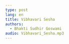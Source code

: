 ```yaml
---
type: post
lang: en
title: Vibhavari Sesha
authors: 
  - Bhakti Sudhir Goswami
audio: Vibhavari_Sesha.mp3
---
```

